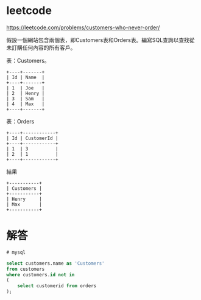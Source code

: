 
# leetcode
https://leetcode.com/problems/customers-who-never-order/

假設一個網站包含兩個表，即Customers表和Orders表。編寫SQL查詢以查找從未訂購任何內容的所有客戶。

表：Customers。

    +----+-------+
    | Id | Name  |
    +----+-------+
    | 1  | Joe   |
    | 2  | Henry |
    | 3  | Sam   |
    | 4  | Max   |
    +----+-------+

表：Orders

    +----+------------+
    | Id | CustomerId |
    +----+------------+
    | 1  | 3          |
    | 2  | 1          |
    +----+------------+

結果

    +-----------+
    | Customers |
    +-----------+
    | Henry     |
    | Max       |
    +-----------+

# 解答


```sql
# mysql

select customers.name as 'Customers'
from customers
where customers.id not in
(
    select customerid from orders
);
```
